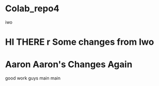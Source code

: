 # Colab_repo4

 iwo


HI THERE r Some changes from Iwo
=======
 Aaron
Aaron's Changes Again
=======
good work guys
 main
 main
